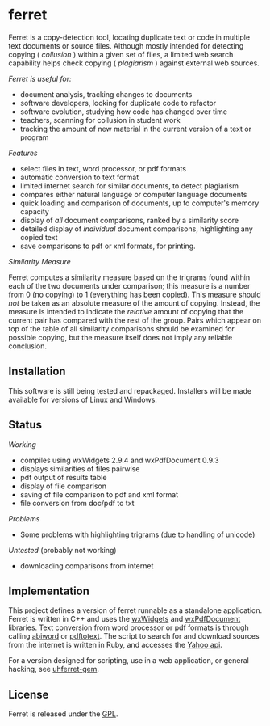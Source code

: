 # ferret #

Ferret is a copy-detection tool, locating duplicate text or code in 
multiple text documents or source files.  Although mostly intended 
for detecting copying ( _collusion_ ) within a given set of files, a 
limited web search capability helps check copying ( _plagiarism_ ) 
against external web sources.

*Ferret is useful for:*

- document analysis, tracking changes to documents
- software developers, looking for duplicate code to refactor
- software evolution, studying how code has changed over time
- teachers, scanning for collusion in student work
- tracking the amount of new material in the current version of a text or program 

*Features*

- select files in text, word processor, or pdf formats
- automatic conversion to text format
- limited internet search for similar documents, to detect plagiarism 
- compares either natural language or computer language documents
- quick loading and comparison of documents, up to computer's memory capacity
- display of _all_ document comparisons, ranked by a similarity score
- detailed display of _individual_ document comparisons, highlighting any copied text
- save comparisons to pdf or xml formats, for printing.

*Similarity Measure*

Ferret computes a similarity measure based on the trigrams found within each of
the two documents under comparison; this measure is a number from 0 (no
copying) to 1 (everything has been copied). This measure should _not_ be taken
as an absolute measure of the amount of copying. Instead, the measure is
intended to indicate the _relative_ amount of copying that the current pair has
compared with the rest of the group. Pairs which appear on top of the table of 
all similarity comparisons should be examined for possible copying, but the 
measure itself does not imply any reliable conclusion.

## Installation ##

This software is still being tested and repackaged.  Installers will be made available 
for versions of Linux and Windows.

## Status ##

*Working*

- compiles using wxWidgets 2.9.4 and wxPdfDocument 0.9.3
- displays similarities of files pairwise
- pdf output of results table
- display of file comparison
- saving of file comparison to pdf and xml format
- file conversion from doc/pdf to txt

*Problems*

- Some problems with highlighting trigrams (due to handling of unicode)

*Untested* (probably not working)

- downloading comparisons from internet

## Implementation ##

This project defines a version of ferret runnable as a standalone 
application.  Ferret is written in C++ and uses the 
[wxWidgets](http://wxwidgets.org) and [wxPdfDocument](http://wxcode.org)
libraries. Text conversion from word processor or pdf formats is through 
calling [abiword](http://www.abisource.com) or [pdftotext](http://www.xpdf.com).
The script to search for and download sources from the internet is 
written in Ruby, and accesses the 
[Yahoo api](http://developer.yahoo.com/search/web/V1/webSearch.html).

For a version designed for scripting, use in a web application, or general
hacking, see [uhferret-gem](https://github.com/petercrlane/uhferret-gem).

## License ##

Ferret is released under the [GPL](http://www.gnu.org/licenses/gpl.html).

